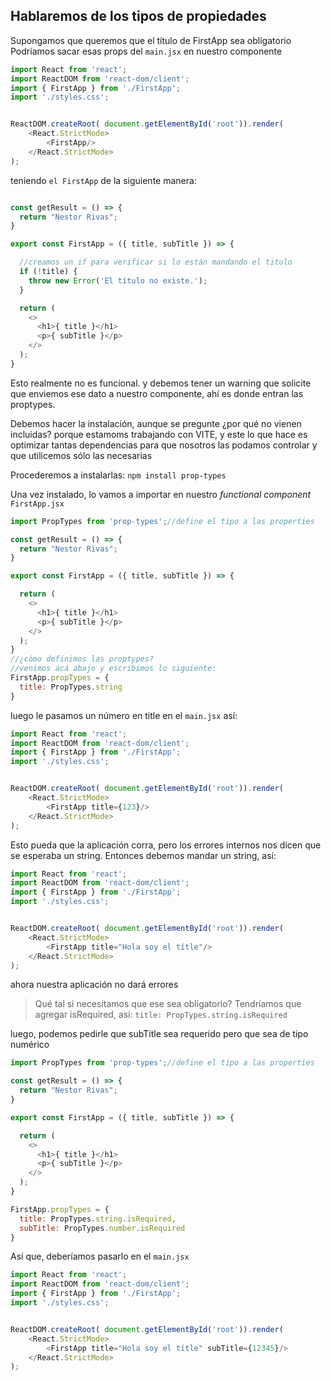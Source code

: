 ## Hablaremos de los tipos de propiedades
Supongamos que queremos que el título de FirstApp sea obligatorio
Podríamos sacar esas props del `main.jsx` en nuestro componente
```js
import React from 'react';
import ReactDOM from 'react-dom/client';
import { FirstApp } from './FirstApp';
import './styles.css';


ReactDOM.createRoot( document.getElementById('root')).render(
    <React.StrictMode>
        <FirstApp/>
    </React.StrictMode>
);
```

teniendo `el FirstApp` de la siguiente manera:
```js

const getResult = () => {
  return "Nestor Rivas";
} 

export const FirstApp = ({ title, subTitle }) => {

  //creamos un if para verificar si lo están mandando el titulo
  if (!title) {
    throw new Error('El título no existe.');
  }

  return (
    <>
      <h1>{ title }</h1>
      <p>{ subTitle }</p>
    </>
  );
}
```
Esto realmente no es funcional. y debemos tener un warning que solicite que enviemos ese dato a nuestro componente, ahí es donde entran las proptypes.

Debemos hacer la instalación, aunque se pregunte ¿por qué no vienen incluidas? porque estamoms trabajando con VITE, y este lo que hace es optimizar tantas dependencias para que nosotros las podamos controlar y que utilicemos sólo las necesarias

Procederemos a instalarlas: `npm install prop-types`

Una vez instalado, lo vamos a importar en nuestro *functional component* `FirstApp.jsx`
```js
import PropTypes from 'prop-types';//define el tipo a las properties

const getResult = () => {
  return "Nestor Rivas";
} 

export const FirstApp = ({ title, subTitle }) => {

  return (
    <>
      <h1>{ title }</h1>
      <p>{ subTitle }</p>
    </>
  );
}
//¿cómo definimos las proptypes?
//venimos acá abajo y escribimos lo siguiente:
FirstApp.propTypes = {
  title: PropTypes.string
}
```
luego le pasamos un número en title en el `main.jsx` así:
```js
import React from 'react';
import ReactDOM from 'react-dom/client';
import { FirstApp } from './FirstApp';
import './styles.css';


ReactDOM.createRoot( document.getElementById('root')).render(
    <React.StrictMode>
        <FirstApp title={123}/>
    </React.StrictMode>
);
```
Esto pueda que la aplicación corra, pero los errores internos nos dicen que se esperaba un string. Entonces debemos mandar un string, así:
```js
import React from 'react';
import ReactDOM from 'react-dom/client';
import { FirstApp } from './FirstApp';
import './styles.css';


ReactDOM.createRoot( document.getElementById('root')).render(
    <React.StrictMode>
        <FirstApp title="Hola soy el títle"/>
    </React.StrictMode>
);
```

ahora nuestra aplicación no dará errores

> Qué tal si necesitamos que ese sea obligatorio? 
Tendríamos que agregar isRequired, así: `title: PropTypes.string.isRequired`

luego, podemos pedirle que subTitle sea requerido pero que sea de tipo numérico
```js
import PropTypes from 'prop-types';//define el tipo a las properties

const getResult = () => {
  return "Nestor Rivas";
} 

export const FirstApp = ({ title, subTitle }) => {

  return (
    <>
      <h1>{ title }</h1>
      <p>{ subTitle }</p>
    </>
  );
}

FirstApp.propTypes = {
  title: PropTypes.string.isRequired,
  subTitle: PropTypes.number.isRequired
}
```

Así que, deberíamos pasarlo en el `main.jsx`
```js
import React from 'react';
import ReactDOM from 'react-dom/client';
import { FirstApp } from './FirstApp';
import './styles.css';


ReactDOM.createRoot( document.getElementById('root')).render(
    <React.StrictMode>
        <FirstApp title="Hola soy el títle" subTitle={12345}/>
    </React.StrictMode>
);
```